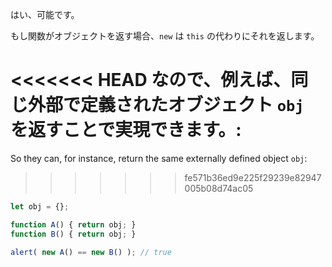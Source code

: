 はい、可能です。

もし関数がオブジェクトを返す場合、`new` は `this` の代わりにそれを返します。

<<<<<<< HEAD
なので、例えば、同じ外部で定義されたオブジェクト `obj` を返すことで実現できます。:
=======
So they can, for instance, return the same externally defined object `obj`:
>>>>>>> fe571b36ed9e225f29239e82947005b08d74ac05

```js run no-beautify
let obj = {};

function A() { return obj; }
function B() { return obj; }

alert( new A() == new B() ); // true
```
